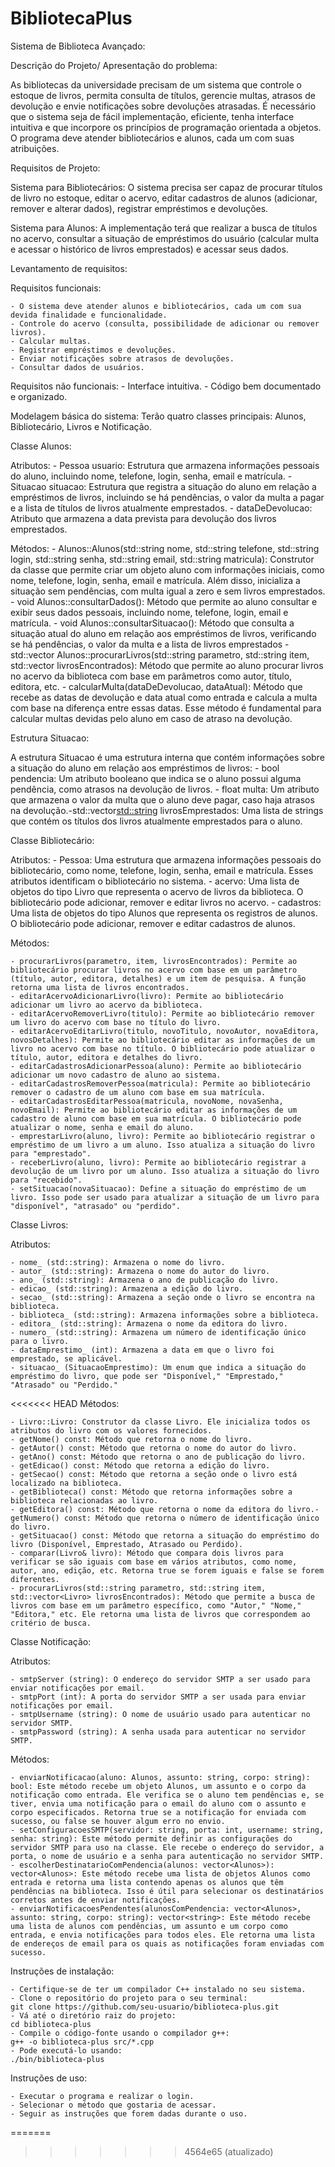 # BibliotecaPlus
Sistema de Biblioteca Avançado: 

Descrição do Projeto/ Apresentação do problema:  

As bibliotecas da universidade precisam de um sistema que controle o estoque de livros, permita consulta de títulos, gerencie multas, atrasos de devolução e envie notificações sobre devoluções atrasadas. É necessário que o sistema seja de fácil implementação, eficiente, tenha interface intuitiva e que incorpore os princípios de programação orientada a objetos. O programa deve atender bibliotecários e alunos, cada um com suas atribuições.

Requisitos de Projeto: 

Sistema para Bibliotecários: 
    O sistema precisa ser capaz de procurar títulos de livro no estoque, editar o acervo, editar cadastros de alunos (adicionar, remover e alterar dados), registrar empréstimos e devoluções. 

Sistema para Alunos: 
    A implementação terá que realizar a busca de títulos no acervo, consultar a situação de empréstimos do usuário (calcular multa e acessar o histórico de livros emprestados) e acessar seus dados. 

Levantamento de requisitos: 

Requisitos funcionais: 

    - O sistema deve atender alunos e bibliotecários, cada um com sua devida finalidade e funcionalidade. 
    - Controle do acervo (consulta, possibilidade de adicionar ou remover livros). 
    - Calcular multas. 
    - Registrar empréstimos e devoluções. 
    - Enviar notificações sobre atrasos de devoluções. 
    - Consultar dados de usuários. 

Requisitos não funcionais: 
    - Interface intuitiva. 
    - Código bem documentado e organizado. 

Modelagem básica do sistema: 
    Terão quatro classes principais: Alunos, Bibliotecário, Livros e Notificação. 

Classe Alunos: 

Atributos: 
    - Pessoa usuario: Estrutura que armazena informações pessoais do aluno, incluindo nome, telefone, login, senha, email e matrícula.
    - Situacao situacao: Estrutura que registra a situação do aluno em relação a empréstimos de livros, incluindo se há pendências, o valor da multa a pagar e a lista de títulos de livros atualmente emprestados.
    - dataDeDevolucao: Atributo que armazena a data prevista para devolução dos livros emprestados.

Métodos: 
    - Alunos::Alunos(std::string nome, std::string telefone, std::string login, std::string senha, std::string email, std::string matricula): Construtor da classe que permite criar um objeto aluno com informações iniciais, como nome, telefone, login, senha, email e matrícula. Além disso, inicializa a situação sem pendências, com multa igual a zero e sem livros emprestados.
    - void Alunos::consultarDados(): Método que permite ao aluno consultar e exibir seus dados pessoais, incluindo nome, telefone, login, email e matrícula.
    - void Alunos::consultarSituacao(): Método que consulta a situação atual do aluno em relação aos empréstimos de livros, verificando se há pendências, o valor da multa e a lista de livros emprestados
    - std::vector<Livro> Alunos::procurarLivros(std::string parametro, std::string item, std::vector<Livro> livrosEncontrados): Método que permite ao aluno procurar livros no acervo da biblioteca com base em parâmetros como autor, título, editora, etc.
    - calcularMulta(dataDeDevolucao, dataAtual): Método que recebe as datas de devolução e data atual como entrada e calcula a multa com base na diferença entre essas datas. Esse método é fundamental para calcular multas devidas pelo aluno em caso de atraso na devolução. 

Estrutura Situacao:

A estrutura Situacao é uma estrutura interna que contém informações sobre a situação do aluno em relação aos empréstimos de livros:
    - bool pendencia: Um atributo booleano que indica se o aluno possui alguma pendência, como atrasos na devolução de livros.
    - float multa: Um atributo que armazena o valor da multa que o aluno deve pagar, caso haja atrasos na devolução.-std::vector<std::string> livrosEmprestados: Uma lista de strings que contém os títulos dos livros atualmente emprestados para o aluno.

Classe Bibliotecário: 

Atributos: 
    - Pessoa: Uma estrutura que armazena informações pessoais do bibliotecário, como nome, telefone, login, senha, email e matrícula. Esses atributos identificam o bibliotecário no sistema.
    - acervo: Uma lista de objetos do tipo Livro que representa o acervo de livros da biblioteca. O bibliotecário pode adicionar, remover e editar livros no acervo.
    - cadastros: Uma lista de objetos do tipo Alunos que representa os registros de alunos. O bibliotecário pode adicionar, remover e editar cadastros de alunos.

Métodos: 

    - procurarLivros(parametro, item, livrosEncontrados): Permite ao bibliotecário procurar livros no acervo com base em um parâmetro (título, autor, editora, detalhes) e um item de pesquisa. A função retorna uma lista de livros encontrados.
    - editarAcervoAdicionarLivro(livro): Permite ao bibliotecário adicionar um livro ao acervo da biblioteca.
    - editarAcervoRemoverLivro(titulo): Permite ao bibliotecário remover um livro do acervo com base no título do livro.
    - editarAcervoEditarLivro(titulo, novoTitulo, novoAutor, novaEditora, novosDetalhes): Permite ao bibliotecário editar as informações de um livro no acervo com base no título. O bibliotecário pode atualizar o título, autor, editora e detalhes do livro.
    - editarCadastrosAdicionarPessoa(aluno): Permite ao bibliotecário adicionar um novo cadastro de aluno ao sistema.
    - editarCadastrosRemoverPessoa(matricula): Permite ao bibliotecário remover o cadastro de um aluno com base em sua matrícula.
    - editarCadastrosEditarPessoa(matricula, novoNome, novaSenha, novoEmail): Permite ao bibliotecário editar as informações de um cadastro de aluno com base em sua matrícula. O bibliotecário pode atualizar o nome, senha e email do aluno.
    - emprestarLivro(aluno, livro): Permite ao bibliotecário registrar o empréstimo de um livro a um aluno. Isso atualiza a situação do livro para "emprestado".
    - receberLivro(aluno, livro): Permite ao bibliotecário registrar a devolução de um livro por um aluno. Isso atualiza a situação do livro para "recebido".
    - setSituacao(novaSituacao): Define a situação do empréstimo de um livro. Isso pode ser usado para atualizar a situação de um livro para "disponível", "atrasado" ou "perdido".

Classe Livros:

Atributos:

    - nome_ (std::string): Armazena o nome do livro.
    - autor_ (std::string): Armazena o nome do autor do livro.
    - ano_ (std::string): Armazena o ano de publicação do livro.
    - edicao_ (std::string): Armazena a edição do livro.
    - secao_ (std::string): Armazena a seção onde o livro se encontra na biblioteca.
    - biblioteca_ (std::string): Armazena informações sobre a biblioteca.
    - editora_ (std::string): Armazena o nome da editora do livro.
    - numero_ (std::string): Armazena um número de identificação único para o livro.
    - dataEmprestimo_ (int): Armazena a data em que o livro foi emprestado, se aplicável.
    - situacao_ (SituacaoEmprestimo): Um enum que indica a situação do empréstimo do livro, que pode ser "Disponível," "Emprestado," "Atrasado" ou "Perdido."

<<<<<<< HEAD
Métodos:

    - Livro::Livro: Construtor da classe Livro. Ele inicializa todos os atributos do livro com os valores fornecidos.
    - getNome() const: Método que retorna o nome do livro.
    - getAutor() const: Método que retorna o nome do autor do livro.
    - getAno() const: Método que retorna o ano de publicação do livro.
    - getEdicao() const: Método que retorna a edição do livro.
    - getSecao() const: Método que retorna a seção onde o livro está localizado na biblioteca.
    - getBiblioteca() const: Método que retorna informações sobre a biblioteca relacionadas ao livro.
    - getEditora() const: Método que retorna o nome da editora do livro.- getNumero() const: Método que retorna o número de identificação único do livro.
    - getSituacao() const: Método que retorna a situação do empréstimo do livro (Disponível, Emprestado, Atrasado ou Perdido).
    - comparar(Livro& livro): Método que compara dois livros para verificar se são iguais com base em vários atributos, como nome, autor, ano, edição, etc. Retorna true se forem iguais e false se forem diferentes.
    - procurarLivros(std::string parametro, std::string item, std::vector<Livro> livrosEncontrados): Método que permite a busca de livros com base em um parâmetro específico, como "Autor," "Nome," "Editora," etc. Ele retorna uma lista de livros que correspondem ao critério de busca.

Classe Notificação:

Atributos:

    - smtpServer (string): O endereço do servidor SMTP a ser usado para enviar notificações por email.
    - smtpPort (int): A porta do servidor SMTP a ser usada para enviar notificações por email.
    - smtpUsername (string): O nome de usuário usado para autenticar no servidor SMTP.
    - smtpPassword (string): A senha usada para autenticar no servidor SMTP.

Métodos:

    - enviarNotificacao(aluno: Alunos, assunto: string, corpo: string): bool: Este método recebe um objeto Alunos, um assunto e o corpo da notificação como entrada. Ele verifica se o aluno tem pendências e, se tiver, envia uma notificação para o email do aluno com o assunto e corpo especificados. Retorna true se a notificação for enviada com sucesso, ou false se houver algum erro no envio.
    - setConfiguracoesSMTP(servidor: string, porta: int, username: string, senha: string): Este método permite definir as configurações do servidor SMTP para uso na classe. Ele recebe o endereço do servidor, a porta, o nome de usuário e a senha para autenticação no servidor SMTP.
    - escolherDestinatarioComPendencia(alunos: vector<Alunos>): vector<Alunos>: Este método recebe uma lista de objetos Alunos como entrada e retorna uma lista contendo apenas os alunos que têm pendências na biblioteca. Isso é útil para selecionar os destinatários corretos antes de enviar notificações.
    - enviarNotificacoesPendentes(alunosComPendencia: vector<Alunos>, assunto: string, corpo: string): vector<string>: Este método recebe uma lista de alunos com pendências, um assunto e um corpo como entrada, e envia notificações para todos eles. Ele retorna uma lista de endereços de email para os quais as notificações foram enviadas com sucesso.

Instruções de instalação:

    - Certifique-se de ter um compilador C++ instalado no seu sistema. 
    - Clone o repositório do projeto para o seu terminal:
    git clone https://github.com/seu-usuario/biblioteca-plus.git
    - Vá até o diretório raiz do projeto:
    cd biblioteca-plus
    - Compile o código-fonte usando o compilador g++:
    g++ -o biblioteca-plus src/*.cpp
    - Pode executá-lo usando:
    ./bin/biblioteca-plus

Instruções de uso:

    - Executar o programa e realizar o login.
    - Selecionar o método que gostaria de acessar.
    - Seguir as instruções que forem dadas durante o uso.
=======
>>>>>>> 4564e65 (atualizado)

